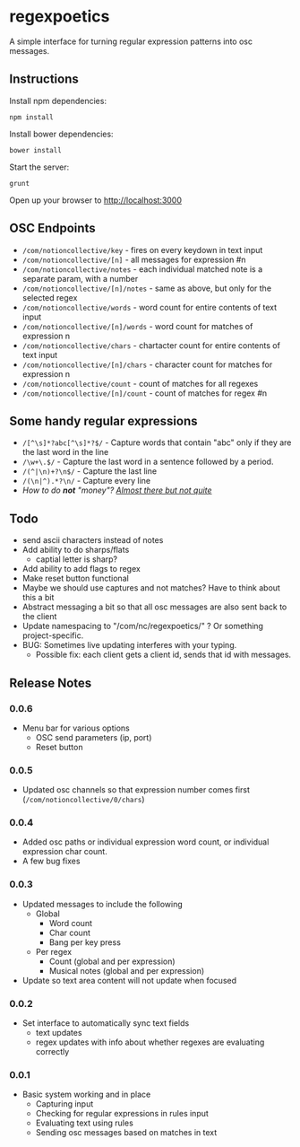 regexpoetics
============

A simple interface for turning regular expression patterns into osc messages.

## Instructions

Install npm dependencies:

	npm install

Install bower dependencies:

	bower install

Start the server:

	grunt

Open up your browser to [http://localhost:3000](http://localhost:3000)

## OSC Endpoints

 * `/com/notioncollective/key` - fires on every keydown in text input
 * `/com/notioncollective/[n]` - all messages for expression #n
 * `/com/notioncollective/notes` - each individual matched note is a separate param, with a number
 * `/com/notioncollective/[n]/notes` - same as above, but only for the selected regex
 * `/com/notioncollective/words` - word count for entire contents of text input
 * `/com/notioncollective/[n]/words` - word count for matches of expression n
 * `/com/notioncollective/chars` - chartacter count for entire contents of text input
 * `/com/notioncollective/[n]/chars` - character count for matches for expression n
 * `/com/notioncollective/count` - count of matches for all regexes
 * `/com/notioncollective/[n]/count` - count of matches for regex #n

## Some handy regular expressions

 * `/[^\s]*?abc[^\s]*?$/` - Capture words that contain "abc" only if they are the last word in the line
 * `/\w+\.$/` - Capture the last word in a sentence followed by a period.
 * `/(^|\n)+?\n$/` - Capture the last line
 * `/(\n|^).*?\n/` - Capture every line
 * _How to do **not** "money"? [Almost there but not quite](http://stackoverflow.com/questions/406230/regular-expression-to-match-string-not-containing-a-word)_

## Todo
 - send ascii characters instead of notes
 - Add ability to do sharps/flats
 	- captial letter is sharp?
 - Add ability to add flags to regex
 - Make reset button functional
 - Maybe we should use captures and not matches? Have to think about this a bit
 - Abstract messaging a bit so that all osc messages are also sent back to the client
 - Update namespacing to "/com/nc/regexpoetics/" ? Or something project-specific.
 - BUG: Sometimes live updating interferes with your typing.
 	- Possible fix: each client gets a client id, sends that id with messages. 

## Release Notes

### 0.0.6
 - Menu bar for various options
 	- OSC send parameters (ip, port)
 	- Reset button

### 0.0.5
 * Updated osc channels so that expression number comes first (`/com/notioncollective/0/chars`)

### 0.0.4
 * Added osc paths or individual expression word count, or individual expression char count.
 * A few bug fixes

### 0.0.3
- Updated messages to include the following
	- Global
		- Word count
		- Char count
		- Bang per key press
	- Per regex
		- Count (global and per expression)
		- Musical notes (global and per expression)
- Update so text area content will not update when focused

### 0.0.2
 - Set interface to automatically sync text fields
 	- text updates
 	- regex updates with info about whether regexes are evaluating correctly

### 0.0.1

 - Basic system working and in place
 	- Capturing input
 	- Checking for regular expressions in rules input
 	- Evaluating text using rules
 	- Sending osc messages based on matches in text